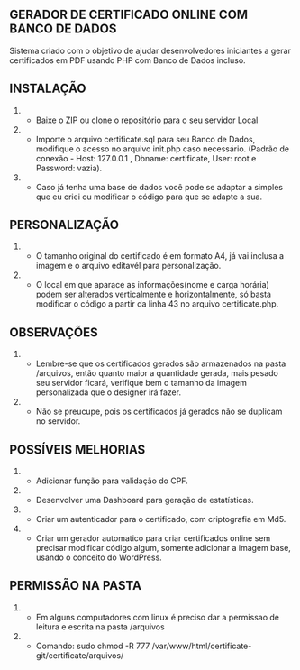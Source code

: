 ## GERADOR DE CERTIFICADO ONLINE COM BANCO DE DADOS

Sistema criado com o objetivo de ajudar desenvolvedores iniciantes a gerar certificados em PDF usando PHP com Banco de Dados incluso.

## INSTALAÇÃO

1. - Baixe o ZIP ou clone o repositório para o seu servidor Local
2. - Importe o arquivo certificate.sql para seu Banco de Dados, modifique o acesso no arquivo init.php caso necessário. (Padrão de conexão - Host: 127.0.0.1 , Dbname: certificate, User: root e Password: vazia).
3. - Caso já tenha uma base de dados você pode se adaptar a simples que eu criei ou modificar o código para que se adapte a sua.

## PERSONALIZAÇÃO

1. - O tamanho original do certificado é em formato A4, já vai inclusa a imagem e o arquivo editavél para personalização. 
2. - O local em que aparace as informações(nome e carga horária) podem ser alterados verticalmente e horizontalmente, só basta modificar o código a partir da linha 43 no arquivo certificate.php.

## OBSERVAÇÕES

1. - Lembre-se que os certificados gerados são armazenados na pasta /arquivos, então quanto maior a quantidade gerada, mais pesado seu servidor ficará, verifique bem o tamanho da imagem personalizada que o designer irá fazer. 
2. - Não se preucupe, pois os certificados já gerados não se duplicam no servidor.

## POSSÍVEIS MELHORIAS

1. - Adicionar função para validação do CPF.
2. - Desenvolver uma Dashboard para geração de estatísticas.
3. - Criar um autenticador para o certificado, com criptografia em Md5.
4. - Criar um gerador automatico para criar certificados online sem precisar modificar código algum, somente adicionar a imagem base, usando o conceito do WordPress.

## PERMISSÃO NA PASTA

1. - Em alguns computadores com linux é preciso dar a permissao de leitura e escrita na
pasta /arquivos 
2. - Comando: sudo chmod -R 777 /var/www/html/certificate-git/certificate/arquivos/

